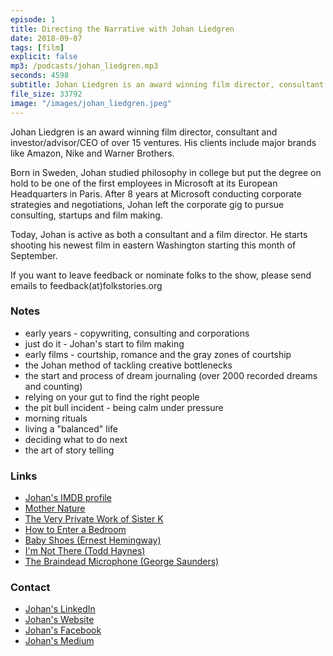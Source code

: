 ```yaml
---
episode: 1
title: Directing the Narrative with Johan Liedgren
date: 2018-09-07
tags: [film]
explicit: false
mp3: /podcasts/johan_liedgren.mp3
seconds: 4598
subtitle: Johan Liedgren is an award winning film director, consultant and investor/advisor/CEO of over 15 ventures
file_size: 33792
image: "/images/johan_liedgren.jpeg"
---
```


Johan Liedgren is an award winning film director, consultant and investor/advisor/CEO of over 15 ventures. His clients include major brands like Amazon, Nike and Warner Brothers.

Born in Sweden, Johan studied philosophy in college but put the degree on hold to be one of the first employees in Microsoft at its European Headquarters in Paris. After 8 years at Microsoft conducting corporate strategies and negotiations, Johan left the corporate gig to pursue consulting, startups and film making.

Today, Johan is active as both a consultant and a film director. He starts shooting his newest film in eastern Washington starting this month of September.

If you want to leave feedback or nominate folks to the show, please send emails to feedback(at)folkstories.org

### Notes
- early years - copywriting, consulting and corporations
- just do it - Johan's start to film making
- early films - courtship, romance and the gray zones of courtship
- the Johan method of tackling creative bottlenecks
- the start and process of dream journaling (over 2000 recorded dreams and counting)
- relying on your gut to find the right people
- the pit bull incident - being calm under pressure
- morning rituals
- living a "balanced" life
- deciding what to do next
- the art of story telling

### Links
- [Johan's IMDB profile](https://www.imdb.com/name/nm2259749/)
- [Mother Nature](https://www.imdb.com/title/tt2304831/)
- [The Very Private Work of Sister K](https://www.imdb.com/title/tt4531984/)
- [How to Enter a Bedroom](https://www.imdb.com/title/tt1297930/)
- [Baby Shoes (Ernest Hemingway)](https://en.wikipedia.org/wiki/For_sale:_baby_shoes,_never_worn)
- [I'm Not There (Todd Haynes)](https://www.imdb.com/title/tt0368794/)
- [The Braindead Microphone (George Saunders)](https://amzn.to/2obWWTZ)

### Contact
- [Johan's LinkedIn](https://www.linkedin.com/in/johan-liedgren-5461443a/)
- [Johan's Website](http://www.liedgren.com/)
- [Johan's Facebook](https://www.facebook.com/johan.liedgren)
- [Johan's Medium](https://medium.com/@johan_38106)

